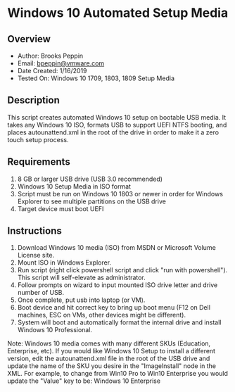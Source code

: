 # Windows 10 Automated Setup Media

## Overview

* Author: Brooks Peppin
* Email: bpeppin@vmware.com
* Date Created: 1/16/2019
* Tested On: Windows 10 1709, 1803, 1809 Setup Media

## Description
This script creates automated Windows 10 setup on bootable USB media. It takes any Windows 10 ISO, formats USB to support UEFI NTFS booting, and places autounattend.xml in the root of the drive in order to make it a zero touch setup process.

## Requirements
1. 8 GB or larger USB drive (USB 3.0 recommended)
2. Windows 10 Setup Media in ISO format
3. Script must be run on Windows 10 1803 or newer in order for Windows Explorer to see multiple partitions on the USB drive
4. Target device must boot UEFI

## Instructions

1. Download Windows 10 media (ISO) from MSDN or Microsoft Volume License site.
2. Mount ISO in Windows Explorer.
3. Run script (right click powershell script and click "run with powershell"). This script will self-elevate as administrator.
4. Follow prompts on wizard to input mounted ISO drive letter and drive number of USB.
5. Once complete, put usb into laptop (or VM).
6. Boot device and hit correct key to bring up boot menu (F12 on Dell machines, ESC on VMs, other devices might be different).
7. System will boot and automatically format the internal drive and install Windows 10 Professional.

Note: Windows 10 media comes with many different SKUs (Education, Enterprise, etc). If you would like Windows 10 Setup to install a different version, edit the autounattend.xml file in the root of the USB drive and update the name of the SKU you desire in the "ImageInstall" node in the XML. For example, to change from Win10 Pro to Win10 Enterprise you would update the "Value" key to be: <Value>Windows 10 Enterprise</Value>

